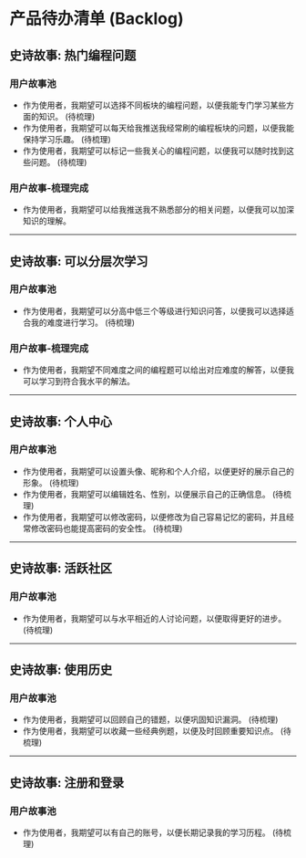# 产品待办清单 (Backlog)

## 史诗故事: 热门编程问题
### 用户故事池
- 作为使用者，我期望可以选择不同板块的编程问题，以便我能专门学习某些方面的知识。 (待梳理)
- 作为使用者，我期望可以每天给我推送我经常刷的编程板块的问题，以便我能保持学习乐趣。 (待梳理)
- 作为使用者，我期望可以标记一些我关心的编程问题，以便我可以随时找到这些问题。 (待梳理)

### 用户故事-梳理完成
- 作为使用者，我期望可以给我推送我不熟悉部分的相关问题，以便我可以加深知识的理解。

---

## 史诗故事: 可以分层次学习
### 用户故事池
- 作为使用者，我期望可以分高中低三个等级进行知识问答，以便我可以选择适合我的难度进行学习。 (待梳理)

### 用户故事-梳理完成
- 作为使用者，我期望不同难度之间的编程题可以给出对应难度的解答，以便我可以学习到符合我水平的解法。

---

## 史诗故事: 个人中心
### 用户故事池
- 作为使用者，我期望可以设置头像、昵称和个人介绍，以便更好的展示自己的形象。 (待梳理)
- 作为使用者，我期望可以编辑姓名、性别，以便展示自己的正确信息。 (待梳理)
- 作为使用者，我期望可以修改密码，以便修改为自己容易记忆的密码，并且经常修改密码也能提高密码的安全性。 (待梳理)

---

## 史诗故事: 活跃社区
### 用户故事池
- 作为使用者，我期望可以与水平相近的人讨论问题，以便取得更好的进步。 (待梳理)

---

## 史诗故事: 使用历史
### 用户故事池
- 作为使用者，我期望可以回顾自己的错题，以便巩固知识漏洞。 (待梳理)
- 作为使用者，我期望可以收藏一些经典例题，以便及时回顾重要知识点。 (待梳理)

---

## 史诗故事: 注册和登录
### 用户故事池
- 作为使用者，我期望可以有自己的账号，以便长期记录我的学习历程。 (待梳理)
